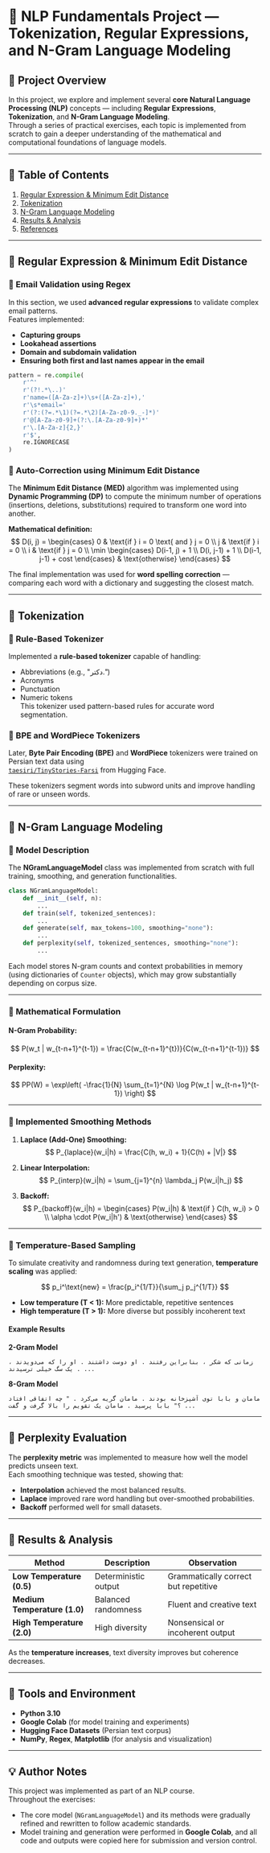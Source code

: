 # 🧠 NLP Fundamentals Project — Tokenization, Regular Expressions, and N-Gram Language Modeling  

## 📘 Project Overview  
In this project, we explore and implement several **core Natural Language Processing (NLP)** concepts — including **Regular Expressions**, **Tokenization**, and **N-Gram Language Modeling**.  
Through a series of practical exercises, each topic is implemented from scratch to gain a deeper understanding of the mathematical and computational foundations of language models.

---

## 📂 Table of Contents  
1. [Regular Expression & Minimum Edit Distance](#-regular-expression--minimum-edit-distance)  
2. [Tokenization](#-tokenization)  
3. [N-Gram Language Modeling](#-n-gram-language-modeling)  
4. [Results & Analysis](#-results--analysis)  
5. [References](#-references)

---

## 🔹 Regular Expression & Minimum Edit Distance  

### 🔸 Email Validation using Regex  
In this section, we used **advanced regular expressions** to validate complex email patterns.  
Features implemented:
- **Capturing groups**
- **Lookahead assertions**
- **Domain and subdomain validation**
- **Ensuring both first and last names appear in the email**

```python
pattern = re.compile(
    r'^'
    r'(?!.*\..)'                          
    r'name=([A-Za-z]+)\s+([A-Za-z]+),'
    r'\s*email='
    r'(?:(?=.*\1)(?=.*\2)[A-Za-z0-9._-]*)'
    r'@[A-Za-z0-9]+(?:\.[A-Za-z0-9]+)*'
    r'\.[A-Za-z]{2,}'
    r'$',
    re.IGNORECASE
)
```

### 🔸 Auto-Correction using Minimum Edit Distance  
The **Minimum Edit Distance (MED)** algorithm was implemented using **Dynamic Programming (DP)** to compute the minimum number of operations (insertions, deletions, substitutions) required to transform one word into another.  

**Mathematical definition:**
$$
D(i, j) =
\begin{cases}
0 & \text{if } i = 0 \text{ and } j = 0 \\
j & \text{if } i = 0 \\
i & \text{if } j = 0 \\
\min
\begin{cases}
D(i-1, j) + 1 \\
D(i, j-1) + 1 \\
D(i-1, j-1) + cost
\end{cases}
& \text{otherwise}
\end{cases}
$$

The final implementation was used for **word spelling correction** — comparing each word with a dictionary and suggesting the closest match.

---

## 🔹 Tokenization  

### 🔸 Rule-Based Tokenizer  
Implemented a **rule-based tokenizer** capable of handling:
- Abbreviations (e.g., "دکتر.")
- Acronyms
- Punctuation
- Numeric tokens  
This tokenizer used pattern-based rules for accurate word segmentation.

### 🔸 BPE and WordPiece Tokenizers  
Later, **Byte Pair Encoding (BPE)** and **WordPiece** tokenizers were trained on Persian text data using  
[`taesiri/TinyStories-Farsi`](https://huggingface.co/taesiri/TinyStories-Farsi) from Hugging Face.

These tokenizers segment words into subword units and improve handling of rare or unseen words.

---

## 🔹 N-Gram Language Modeling  

### 📘 Model Description  
The **NGramLanguageModel** class was implemented from scratch with full training, smoothing, and generation functionalities.

```python
class NGramLanguageModel:
    def __init__(self, n):
        ...
    def train(self, tokenized_sentences):
        ...
    def generate(self, max_tokens=100, smoothing="none"):
        ...
    def perplexity(self, tokenized_sentences, smoothing="none"):
        ...
```

Each model stores N-gram counts and context probabilities in memory (using dictionaries of `Counter` objects), which may grow substantially depending on corpus size.

---

### 🔸 Mathematical Formulation  

#### N-Gram Probability:
$$
P(w_t | w_{t-n+1}^{t-1}) = \frac{C(w_{t-n+1}^{t})}{C(w_{t-n+1}^{t-1})}
$$

#### Perplexity:
$$
PP(W) = \exp\left( -\frac{1}{N} \sum_{t=1}^{N} \log P(w_t | w_{t-n+1}^{t-1}) \right)
$$

---

### 🔸 Implemented Smoothing Methods  

1. **Laplace (Add-One) Smoothing:**
   $$
   P_{laplace}(w_i|h) = \frac{C(h, w_i) + 1}{C(h) + |V|}
   $$

2. **Linear Interpolation:**
   $$
   P_{interp}(w_i|h) = \sum_{j=1}^{n} \lambda_j P(w_i|h_j)
   $$

3. **Backoff:**
   $$
   P_{backoff}(w_i|h) =
   \begin{cases}
   P(w_i|h) & \text{if } C(h, w_i) > 0 \\
   \alpha \cdot P(w_i|h') & \text{otherwise}
   \end{cases}
   $$

---

### 🔸 Temperature-Based Sampling  

To simulate creativity and randomness during text generation, **temperature scaling** was applied:

$$
p_i^\text{new} = \frac{p_i^{1/T}}{\sum_j p_j^{1/T}}
$$

- **Low temperature (T < 1):** More predictable, repetitive sentences  
- **High temperature (T > 1):** More diverse but possibly incoherent text  

#### Example Results  

**2-Gram Model**
```
زمانی که شکر ، بنابراین رفتند . او دوست داشتند . او را که می‌دویدند ، یک سگ خیلی ترسیدند . ...
```

**8-Gram Model**
```
مامان و بابا توی آشپزخانه بودند . مامان گریه می‌کرد . " چه اتفاقی افتاد ؟" بابا پرسید . مامان یک تقویم را بالا گرفت و گفت ...
```

---

## 🔹 Perplexity Evaluation  

The **perplexity metric** was implemented to measure how well the model predicts unseen text.  
Each smoothing technique was tested, showing that:
- **Interpolation** achieved the most balanced results.  
- **Laplace** improved rare word handling but over-smoothed probabilities.  
- **Backoff** performed well for small datasets.

---

## 🔹 Results & Analysis  

| Method | Description | Observation |
|--------|--------------|--------------|
| **Low Temperature (0.5)** | Deterministic output | Grammatically correct but repetitive |
| **Medium Temperature (1.0)** | Balanced randomness | Fluent and creative text |
| **High Temperature (2.0)** | High diversity | Nonsensical or incoherent output |

As the **temperature increases**, text diversity improves but coherence decreases.

---

## 🔹 Tools and Environment  
- **Python 3.10**  
- **Google Colab** (for model training and experiments)  
- **Hugging Face Datasets** (Persian text corpus)  
- **NumPy**, **Regex**, **Matplotlib** (for analysis and visualization)

---

## 💡 Author Notes  

This project was implemented as part of an NLP course.  
Throughout the exercises:
- The core model (`NGramLanguageModel`) and its methods were gradually refined and rewritten to follow academic standards.  
- Model training and generation were performed in **Google Colab**, and all code and outputs were copied here for submission and version control.



